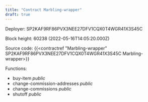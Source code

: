```yaml
---
title: "Contract Marbling-wrapper"
draft: true
---
```

Deployer: SP2KAF9RF86PVX3NEE27DFV1CQX0T4WGR41X3S45C


 



Block height: 60238 (2022-05-16T14:05:20.000Z)

Source code: {{<contractref "Marbling-wrapper" SP2KAF9RF86PVX3NEE27DFV1CQX0T4WGR41X3S45C Marbling-wrapper>}}

Functions:

* buy-item _public_
* change-commission-addresses _public_
* change-commissions _public_
* shutoff _public_

